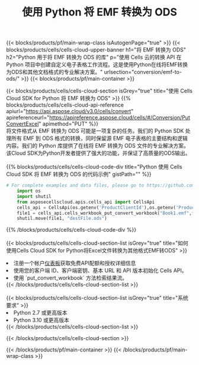 ﻿---
title: 使用 Python 将 EMF 转换为 ODS
description: 利用Aspose.Cells Cloud SDK for Python将EMF格式文件转换为ODS格式文件。
---
{{< blocks/products/pf/main-wrap-class isAutogenPage="true" >}}
{{< blocks/products/cells/cells-cloud-upper-banner h1="将 EMF 转换为 ODS" h2="Python 用于将 EMF 转换为 ODS 的库" p="使用 Cells 云的转换 API 在 Python 项目中创建自定义电子表格工作流程。这是使用Python在线将EMF转换为ODS和其他文档格式的专业解决方案。" urlsection="conversion/emf-to-ods/" >}}
{{< blocks/products/pf/main-container >}}

{{< blocks/products/cells/cells-cloud-section isGrey="true" title="使用 Cells Cloud SDK for Python 将 EMF 转换为 ODS" >}}
{{% blocks/products/cells/cells-cloud-api-reference apiurl="https://api.aspose.cloud/v3.0/cells/convert" apireferenceurl="https://apireference.aspose.cloud/cells/#/Conversion/PutConvertExcel" apimethod="PUT" %}}
<br/>
将文件格式从 EMF 转换为 ODS 可能是一项复杂的任务。我们的 Python SDK 处理所有 EMF 到 ODS 格式的转换，同时保留源 EMF 电子表格的主要结构和逻辑内容。我们的 Python 库提供了在线将 EMF 转换为 ODS 文件的专业解决方案。该Cloud SDK为Python开发者提供了强大的功能，并保证了高质量的ODS输出。
<br/>
<br/>
{{% blocks/products/cells/cells-cloud-code-div title="Python 使用 Cells Cloud SDK 将 EMF 转换为 ODS 的代码示例" gistPath="" %}}
 
```python
# For complete examples and data files, please go to https://github.com/aspose-cells-cloud/aspose-cells-cloud-python/
    import os
    import shutil
    from asposecellscloud.apis.cells_api import CellsApi
    cells_api = CellsApi(os.getenv('ProductClientId'),os.getenv('ProductClientSecret'))
    file1 = cells_api.cells_workbook_put_convert_workbook("Book1.emf",format="ods")
    shutil.move(file1, "destFile.ods")     
```
 
{{% /blocks/products/cells/cells-cloud-code-div %}}
<br/>
<br/>
{{< blocks/products/cells/cells-cloud-section-list isGrey="true" title="如何使用Cells Cloud SDK for Python将Excel文件转换为其他格式EMF转ODS" >}}
<li>注册一个帐户<a href="https://dashboard.aspose.cloud/">仪表板</a>获取免费API配额和授权详细信息</li>
<li>使用您的客户端 ID、客户端密钥、基本 URL 和 API 版本初始化 Cells API。</li>
<li>使用 `put_convert_workbook` 方法检索结果流。</li>
{{< /blocks/products/cells/cells-cloud-section-list >}}
<br/>
<br/>
{{< blocks/products/cells/cells-cloud-section-list isGrey="true" title="系统要求" >}}
<li>Python 2.7 或更高版本</li>
<li>Python 3.10 或更高版本</li>
{{< /blocks/products/cells/cells-cloud-section-list >}}

{{< /blocks/products/cells/cells-cloud-section >}}

{{< /blocks/products/pf/main-container >}}
{{< /blocks/products/pf/main-wrap-class >}}
